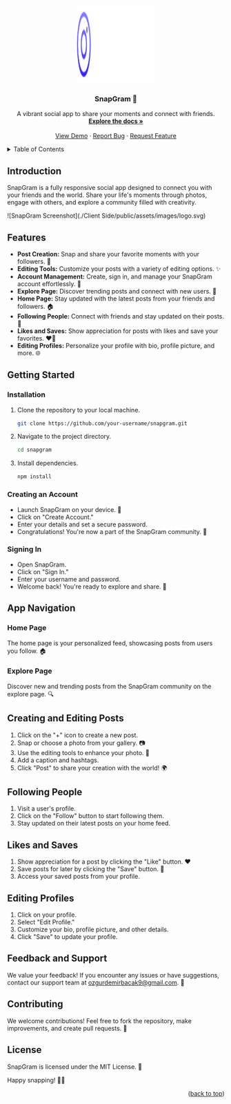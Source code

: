 <!DOCTYPE html>
<html lang="en">
<head>
  <meta charset="UTF-8">
  <meta name="viewport" content="width=device-width, initial-scale=1.0">
</head>
<body>

<a name="readme-top"></a>

<!-- Project Shields -->
<div align="center">
  <a href="https://github.com/your-username/snapgram">
    <!-- Replace the path with your SnapGram logo -->
    <img src="Client Side/public/assets/images/logo.svg" alt="Logo" width="180" height="180">
  </a>

  <h3 align="center">SnapGram 📸</h3>

  <p align="center">
    A vibrant social app to share your moments and connect with friends.
    <br />
    <a href="https://github.com/Ahmed-Magdy-Talaat/social-media-website"><strong>Explore the docs »</strong></a>
    <br />
    <br />
    <a href="https://github.com/Ahmed-Magdy-Talaat/social-media-website">View Demo</a>
    ·
    <a href="https://github.com/Ahmed-Magdy-Talaat/social-media-website/issues">Report Bug</a>
    ·
    <a href="https://github.com/Ahmed-Magdy-Talaat/social-media-website/issues">Request Feature</a>
  </p>
</div>

<!-- Table of Contents -->
<details>
  <summary>Table of Contents</summary>
  <ol>
    <li><a href="#introduction">Introduction</a></li>
    <li><a href="#features">Features</a></li>
    <li><a href="#getting-started">Getting Started</a>
      <ul>
        <li><a href="#installation">Installation</a></li>
        <li><a href="#creating-an-account">Creating an Account</a></li>
        <li><a href="#signing-in">Signing In</a></li>
      </ul>
    </li>
    <li><a href="#app-navigation">App Navigation</a>
      <ul>
        <li><a href="#home-page">Home Page</a></li>
        <li><a href="#explore-page">Explore Page</a></li>
      </ul>
    </li>
    <li><a href="#creating-and-editing-posts">Creating and Editing Posts</a></li>
    <li><a href="#following-people">Following People</a></li>
    <li><a href="#likes-and-saves">Likes and Saves</a></li>
    <li><a href="#editing-profiles">Editing Profiles</a></li>
    <li><a href="#feedback-and-support">Feedback and Support</a></li>
    <li><a href="#contributing">Contributing</a></li>
    <li><a href="#license">License</a></li>
  </ol>
</details>

<!-- Introduction -->
## Introduction

SnapGram is a fully responsive social app designed to connect you with your friends and the world. Share your life's moments through photos, engage with others, and explore a community filled with creativity.

![SnapGram Screenshot](./Client Side/public/assets/images/logo.svg)

<!-- Features -->
## Features

- **Post Creation:** Snap and share your favorite moments with your followers. 📸
- **Editing Tools:** Customize your posts with a variety of editing options. ✨
- **Account Management:** Create, sign in, and manage your SnapGram account effortlessly. 🤳
- **Explore Page:** Discover trending posts and connect with new users. 🚀
- **Home Page:** Stay updated with the latest posts from your friends and followers. 🏠
- **Following People:** Connect with friends and stay updated on their posts. 👥
- **Likes and Saves:** Show appreciation for posts with likes and save your favorites. ❤️🔖
- **Editing Profiles:** Personalize your profile with bio, profile picture, and more. 🌐

<!-- Getting Started -->
## Getting Started

### Installation

1. Clone the repository to your local machine.

    ```sh
    git clone https://github.com/your-username/snapgram.git
    ```

2. Navigate to the project directory.

    ```sh
    cd snapgram
    ```

3. Install dependencies.

    ```sh
    npm install
    ```

### Creating an Account

- Launch SnapGram on your device. 📱
- Click on "Create Account."
- Enter your details and set a secure password.
- Congratulations! You're now a part of the SnapGram community. 🎉

### Signing In

- Open SnapGram.
- Click on "Sign In."
- Enter your username and password.
- Welcome back! You're ready to explore and share. 🚀

<!-- App Navigation -->
## App Navigation

### Home Page

The home page is your personalized feed, showcasing posts from users you follow. 🏠

### Explore Page

Discover new and trending posts from the SnapGram community on the explore page. 🔍

<!-- Creating and Editing Posts -->
## Creating and Editing Posts

1. Click on the "+" icon to create a new post.
2. Snap or choose a photo from your gallery. 📷
3. Use the editing tools to enhance your photo. 🎨
4. Add a caption and hashtags.
5. Click "Post" to share your creation with the world! 🌍

<!-- Following People -->
## Following People

1. Visit a user's profile.
2. Click on the "Follow" button to start following them.
3. Stay updated on their latest posts on your home feed.

<!-- Likes and Saves -->
## Likes and Saves

1. Show appreciation for a post by clicking the "Like" button. ❤️
2. Save posts for later by clicking the "Save" button. 🔖
3. Access your saved posts from your profile.

<!-- Editing Profiles -->
## Editing Profiles

1. Click on your profile.
2. Select "Edit Profile."
3. Customize your bio, profile picture, and other details.
4. Click "Save" to update your profile.

<!-- Feedback and Support -->
## Feedback and Support

We value your feedback! If you encounter any issues or have suggestions, contact our support team at ozgurdemirbacak9@gmail.com. 💌

<!-- Contributing -->
## Contributing

We welcome contributions! Feel free to fork the repository, make improvements, and create pull requests. 🤝

<!-- License -->
## License

SnapGram is licensed under the MIT License. 📜

Happy snapping! 📸✨

<!-- Back to Top -->
<p align="right">(<a href="#readme-top">back to top</a>)</p>

</body>
</html>

